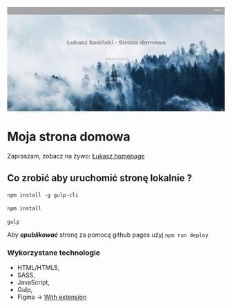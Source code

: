 ![Homepage screenshot](github/modern-design.PNG)

# Moja strona domowa

Zapraszam, zobacz na żywo: [Łukasz homepage](https://sasinskil.github.io/homepage-gulp)

## Co zrobić aby uruchomić stronę lokalnie ?

`npm install -g gulp-cli`

`npm install`

`gulp`

Aby ***opublikować*** stronę za pomocą github pages użyj `npm run deploy`

### Wykorzystane technologie

- HTML/HTML5,
- SASS,
- JavaScript,
- Gulp,
- Figma -> [With extension](https://pdkit.co)

